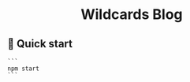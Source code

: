 
<p align="center">
</p>
<h1 align="center">
  Wildcards Blog
</h1>

## 🚀 Quick start
    ```
    npm start
    ```
